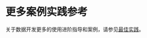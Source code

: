# 更多案例实践参考<a name="dgc_01_0523"></a>

关于数据开发更多的使用进阶指导和案例，请参见[最佳实践](https://support.huaweicloud.com/bestpractice-dgc/dgc_05_0100.html)。

